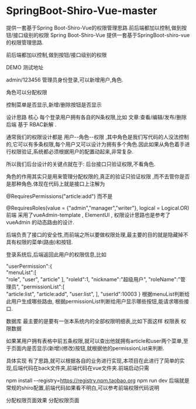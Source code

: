 # SpringBoot-Shiro-Vue-master
提供一套基于Spring Boot-Shiro-Vue的权限管理思路.前后端都加以控制,做到按钮/接口级别的权限
Spring Boot-Shiro-Vue
提供一套基于SpringBoot-shiro-vue的权限管理思路.

前后端都加以控制,做到按钮/接口级别的权限

DEMO
测试地址

admin/123456 管理员身份登录,可以新增用户,角色.

角色可以分配权限

控制菜单是否显示,新增/删除按钮是否显示

设计思路
核心
每个登录用户拥有各自的N条权限,比如 文章:查看/编辑/发布/删除
后端
基于 RBAC新解 .

通常我们的权限设计都是 用户--角色--权限 ,其中角色是我们写代码的人没法控制的,它可以有多条权限,每个用户又可以设计为拥有多个角色.因此如果从角色着手进行权限验证,系统都必须根据用户的配置动起来,非常复杂.

所以我们后台设计的关键点就在于: 后台接口只验证权限,不看角色.

角色的作用其实只是用来管理分配权限的,真正的验证只验证权限 ,而不去管你是否是那种角色.体现在代码上就是接口上注解为

@RequiresPermissions("article:add")
而不是

@RequiresRoles(value = {"admin","manager","writer"}, logical = Logical.OR) 
前端
采用了vueAdmin-template , ElementUI , 权限设计思路也是参考了 vueAdmin 的动态路由的设计.

后端负责了接口的安全性,而前端之所以要做权限处理,最主要的目的就是隐藏掉不具有权限的菜单(路由)和按钮.

登录系统后,后端返回此用户的权限信息,比如

 "userPermission":{  
         "menuList":[  
            "role",
            "user",
            "article"
         ],
         "roleId":1,
         "nickname":"超级用户",
         "roleName":"管理员",
         "permissionList":[  
            "article:list",
            "article:add",
            "user:list",
         ],
         "userId":10003
      }
根据menuList判断给此用户生成哪些路由, 根据permissionList判断给用户显示哪些按钮,能请求哪些接口.

数据库
最主要的是要有一张本系统内的全部权限明细表,比如下面这样 权限表 权限数据

如果某用户拥有表格中前五条权限,就可以查出他就拥有article和user两个菜单,至于页面内是否显示(新增)(修改)按钮,就根据他的permissionList来判断.

具体实现
有了思路,就可以根据各自的业务进行实现,本项目在此进行了简单的实现,后端代码在back文件夹,前端代码在vue文件夹.前端启动只需

npm install --registry=https://registry.npm.taobao.org
npm run dev
后端就是常规的shiro配置,前端代码如果看不明白,可以参考前端权限代码说明

分配权限页面效果
分配权限页面
